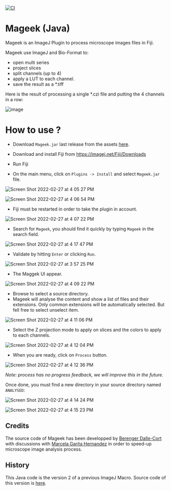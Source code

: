 [![CI](https://github.com/berdal84/Mageek-Java/actions/workflows/ci.yml/badge.svg)](https://github.com/berdal84/Mageek-Java/actions/workflows/ci.yml)

# Mageek (Java)

Mageek is an ImageJ Plugin to process microscope images files in Fiji.

Mageek use ImageJ and Bio-Format to:
- open multi series
- project slices
- split channels (up to 4)
- apply a LUT to each channel.
- save the result as a *.tiff

Here is the result of processing a single *.czi file and putting the 4 channels in a row:

![image](https://user-images.githubusercontent.com/942052/118412778-31b48680-b69c-11eb-9c92-3dac930e49ba.png)


# How to use ?

- Download `Mageek.jar` last release from the assets [here](https://github.com/berdal84/Mageek-Java/releases/latest).
 
- Download and install Fiji from https://imagej.net/Fiji/Downloads

- Run Fiji

- On the main menu, click on `Plugins -> Install` and select `Mageek.jar` file.

![Screen Shot 2022-02-27 at 4 05 27 PM](https://user-images.githubusercontent.com/942052/155899936-2d0b487f-83ca-418f-958d-4d1586895f26.png)

![Screen Shot 2022-02-27 at 4 06 54 PM](https://user-images.githubusercontent.com/942052/155899968-aee88932-9e1d-4443-8505-cc356c034b34.png)

- Fiji must be restarted in order to take the plugin in account.

![Screen Shot 2022-02-27 at 4 07 22 PM](https://user-images.githubusercontent.com/942052/155899978-e34ee811-dbca-4695-a4e9-e5994225a79a.png)

- Search for `Mageek`, you should find it quickly by typing `Mageek` in the search field.

![Screen Shot 2022-02-27 at 4 17 47 PM](https://user-images.githubusercontent.com/942052/155900275-4353bac0-4c32-4192-8932-747688042815.png)

- Validate by hitting `Enter` or clicking `Run`.

![Screen Shot 2022-02-27 at 3 57 25 PM](https://user-images.githubusercontent.com/942052/155899624-a8e56e6c-b535-4487-9f66-e11efbd02c56.png)

- The Maggek UI appear.

![Screen Shot 2022-02-27 at 4 09 22 PM](https://user-images.githubusercontent.com/942052/155900042-46b4dd68-a56a-4255-86e1-b973129901b1.png)

- Browse to select a source directory.
- Mageek will analyse the content and show a list of files and their extensions. Only common extensions will be automatically selected. But fell free to select unselect item.

![Screen Shot 2022-02-27 at 4 11 06 PM](https://user-images.githubusercontent.com/942052/155900095-827a3093-5fde-48f9-a6b9-3f7722ab1767.png)

- Select the Z projection mode to apply on slices and the colors to apply to each channels.

![Screen Shot 2022-02-27 at 4 12 04 PM](https://user-images.githubusercontent.com/942052/155900130-db4da1e8-f291-44e3-9565-2932edb87e95.png)

- When you are ready, click on `Process` button.

![Screen Shot 2022-02-27 at 4 12 36 PM](https://user-images.githubusercontent.com/942052/155900142-9a889832-f2b7-4025-aecd-7c742c15b708.png)

*Note: process has no progress feedback, we will improve this in the future.*

Once done, you must find a new directory in your source directory named `ANALYSED`:

![Screen Shot 2022-02-27 at 4 14 24 PM](https://user-images.githubusercontent.com/942052/155900195-0b4d24be-0ce9-46f7-9cfc-251765bed217.png)

![Screen Shot 2022-02-27 at 4 15 23 PM](https://user-images.githubusercontent.com/942052/155900213-f31e0918-8870-4cf1-9d72-aa332a35e709.png)

## Credits

The source code of Mageek has been developped by [Berenger Dalle-Cort](https://www.dalle-cort.fr) with discussions with [Marcela Garita Hernandez](https://www.linkedin.com/in/marcela-garita-hernandez-pharmd-phd-ba1a2830/) in order to speed-up microscope image analysis process.

## History

This Java code is the version 2 of a previous ImageJ Macro. Source code of this version is [here](https://github.com/berdal84/mageek).
